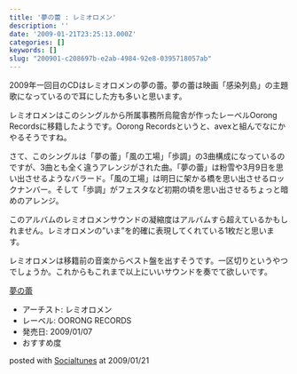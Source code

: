 ```yaml
---
title: '夢の蕾 : レミオロメン'
description: ''
date: '2009-01-21T23:25:13.000Z'
categories: []
keywords: []
slug: "200901-c208697b-e2ab-4984-92e8-0395718057ab"
---
```

2009年一回目のCDはレミオロメンの夢の蕾。夢の蕾は映画「感染列島」の主題歌になっているので耳にした方も多いと思います。

レミオロメンはこのシングルから所属事務所烏龍舎が作ったレーベルOorong Recordsに移籍したようです。Oorong Recordsというと、avexと組んでなにかやるそうですね。

さて、このシングルは「夢の蕾」「風の工場」「歩調」の3曲構成になっているのですが、3曲とも全く違うアレンジがされた曲。「夢の蕾」は粉雪や3月9日を思い出させるようなバラード。「風の工場」は明日に架かる橋を思い出させるロックナンバー。そして「歩調」がフェスタなど初期の頃を思い出させるちょっと暗めのアレンジ。

このアルバムのレミオロメンサウンドの凝縮度はアルバムすら超えているかもしれません。レミオロメンの”いま”を的確に表現してくれている1枚だと思います。

レミオロメンは移籍前の音楽からベスト盤を出すそうです。一区切りというやつでしょうか。これからもこれまで以上にいいサウンドを奏でて欲しいです。

[夢の蕾](http://www.amazon.co.jp/exec/obidos/ASIN/B001LPF15M/qli-22/ref=nosim "夢の蕾")

*   アーチスト: レミオロメン
*   レーベル: OORONG RECORDS
*   発売日: 2009/01/07
*   おすすめ度

posted with [Socialtunes](http://socialtunes.net) at 2009/01/21